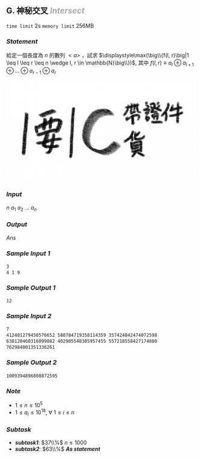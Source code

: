 ## **G. 神秘交叉** ***<font color = '#AAAAAA'> Intersect </font>***

`time limit` 2s
`memory limit` 256MB

### ***Statement***

給定一個長度為 $n$ 的數列 $< a >$ ，試求 $\displaystyle\max(\big\\{f(l, r)\big|1 \leq l \leq r \leq n \wedge l, r \in \mathbb{N}\big\\})$, 其中 $f(l, r) \equiv a_l \oplus a_{l + 1} \oplus ... \oplus a_{r - 1} \oplus a_r$

![Cargo 迷因](img/Cargo.jpg)

<div class = 'page' />

### ***Input***

$n$
$a_1$ $a_2$ ... $a_n$

### ***Output***

$Ans$

### ***Sample Input 1***

```
3
4 1 9
```

### ***Sample Output 1***

```
12
```

### ***Sample Input 2***

```
7
412401279450576652 580784719358114359 357424042474072598 638120460316099882 402905540305957455 557218558427174880 762984001351336261
```

### ***Sample Output 2***

```
1009394896808872595
```

### ***Note***

 - $1 \leq n \leq 10 ^ 5$
 - $1 \leq a_i \leq 10 ^ {18},\ \forall\ 1 \leq i \leq n$

### ***Subtask***

 - ***subtask1***: $37\\%$ $n \leq 1000$
 - ***subtask2***: $63\\%$ ***As statement***